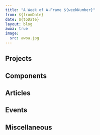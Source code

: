 ```yaml
---
title: "A Week of A-Frame ${weekNumber}"
from: ${fromDate}
date: ${toDate}
layout: blog
awoa: true
image:
  src: awoa.jpg
---
```


<script async src="//platform.twitter.com/widgets.js" charset="utf-8"></script>

<div class="tweets tweets-feature">
</div>

<!-- more -->

## Projects

<div class="tweets">
</div>

## Components

<div class="tweets">
</div>

## Articles

<div class="tweets">
</div>

## Events

<div class="tweets">
</div>

## Miscellaneous

<div class="tweets">
</div>
